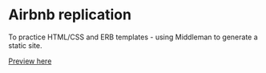 # Airbnb replication
To practice HTML/CSS and ERB templates - using Middleman to generate a static site.

[Preview here](https://mbrien12.github.io/middleman-airbnb/)
